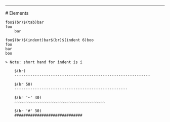 <hr>
<a name="Elements"></a>
# Elements

    foo$(br)$(tab)bar
    foo
        bar

    foo$(br)$(indent)bar$(br)$(indent 6)boo
    foo
    bar
    boo

    > Note: short hand for indent is i
```
    $(hr)
    ------------------------------------------------------------

    $(hr 50)
    --------------------------------------------------

    $(hr '~' 40)
    ~~~~~~~~~~~~~~~~~~~~~~~~~~~~~~~~~~~~~~~~

    $(hr '#' 30)
    ##############################
```
